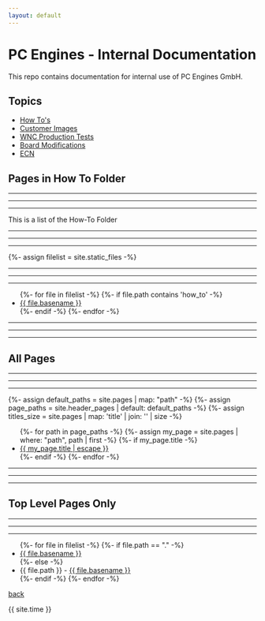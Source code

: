 ```yaml
---
layout: default
---
```

# PC Engines - Internal Documentation

This repo contains documentation for internal use of PC Engines GmbH.

## Topics 

*   [How To's](./how_to/index.html)
*   [Customer Images](./customers/index.html)
*   [WNC Production Tests](./wnc/index.html)
*   [Board Modifications](./board_mods/index.html)
*   [ECN](./ecn/index.html)


## Pages in How To Folder 

<hr>
<hr>
<hr>

This is a list of the How-To Folder

<hr>
<hr>
<hr>

{%- assign filelist = site.static_files -%}

<hr>
<hr>
<hr>

<ul>
  {%- for file in filelist -%}
    {%- if file.path contains 'how_to' -%}
      <li><a href="{{ site.baseurl }}/how_to/{{ file.basename | append: '.html' }}">{{ file.basename }}</a></li>
    {%- endif -%}
  {%- endfor -%}
</ul>

<hr>
<hr>
<hr>

## All Pages 

<hr>
<hr>
<hr>

{%- assign default_paths = site.pages | map: "path" -%}
{%- assign page_paths = site.header_pages | default: default_paths -%}
{%- assign titles_size = site.pages | map: 'title' | join: '' | size -%}
<ul>
{%- for path in page_paths -%}
  {%- assign my_page = site.pages | where: "path", path | first -%}
  {%- if my_page.title -%}
  <li><a class="page-link" href="{{ my_page.url | relative_url }}">{{ my_page.title | escape }}</a></li>
  {%- endif -%}
{%- endfor -%}
</ul>

<hr>
<hr>
<hr>

## Top Level Pages Only

<hr>
<hr>
<hr>

<ul>
  {%- for file in filelist -%}
  {%- if file.path == "." -%}
    <li><a href="{{ site.baseurl }}/{{ file.basename | append: '.html' }}">{{ file.basename }}</a></li>
  {%- else -%}
    <li>{{ file.path }} - <a href="{{ site.baseurl }}/{{ file.basename | append: '.html' }}">{{ file.basename }}</a></li>
  {%- endif -%}
  {%- endfor -%}
</ul>

[back](../)


{{ site.time }}